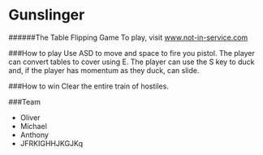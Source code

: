 # Gunslinger
######The Table Flipping Game
To play, visit www.not-in-service.com

###How to play
Use ASD to move and space to fire you pistol. The player can convert tables to cover using E. The player can use the S key to duck and, if the player has momentum as they duck, can slide.

###How to win
Clear the entire train of hostiles. 

###Team
+ Oliver
+ Michael
+ Anthony
+ JFRKIGHHJKGJKq
